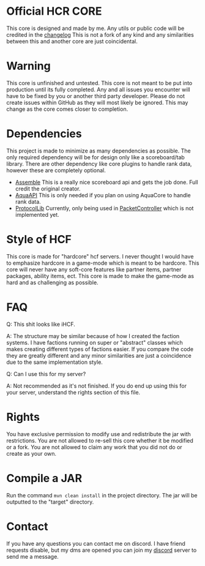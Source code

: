 # Official HCR CORE
This core is designed and made by me. Any utils or public code will be credited in the [changelog](https://github.com/HackusatePvP/hcr-core/blob/main/CHANGELOG.md)
This is not a fork of any kind and any similarities between this and another core are just coincidental.

# Warning
This core is unfinished and untested. This core is not meant to be put into production until its fully completed.
Any and all issues you encounter will have to be fixed by you or another third party developer. Please do not create issues
within GitHub as they will most likely be ignored. This may change as the core comes closer to completion.

# Dependencies
This project is made to minimize as many dependencies as possible. The only required dependency will be for design only like a scoreboard/tab library. 
There are other dependency like core plugins to handle rank data, however these are completely optional.
- [Assemble](https://github.com/ThatKawaiiSam/Assemble) This is a really nice scoreboard api and gets the job done. Full credit the original creator.
- [AquaAPI](https://github.com/FaceSlap02/AquaCoreAPI) This is only needed if you plan on using AquaCore to handle rank data.
- [ProtocolLib]() Currently, only being used in [PacketController]() which is not implemented yet.

# Style of HCF
This core is made for "hardcore" hcf servers. I never thought I would have to emphasize hardcore in a game-mode which is meant to be hardcore.
This core will never have any soft-core features like partner items, partner packages, ability items, ect. 
This core is made to make the game-mode as hard and as challenging as possible.

# FAQ
Q: This shit looks like iHCF.

A: The structure may be similar because of how I created the faction systems. I have factions running on super or "abstract" classes which makes creating different types of factions easier.
If you compare the code they are greatly different and any minor similarities are just a coincidence due to the same implementation style.

Q: Can I use this for my server?

A: Not recommended as it's not finished. If you do end up using this for your server, understand the rights section of this file.

# Rights
You have exclusive permission to modify use and redistribute the jar with restrictions. You are not allowed to re-sell this core whether it be modified or a fork. You are not allowed to claim any work that you did not do or create as your own.

# Compile a JAR
Run the command `mvn clean install` in the project directory. The jar will be outputted to the "target" directory.

# Contact
If you have any questions you can contact me on discord. I have friend requests disable, but my dms are opened you can join my [discord](https://discord.gg/damKnGaqjK) server to send me a message.